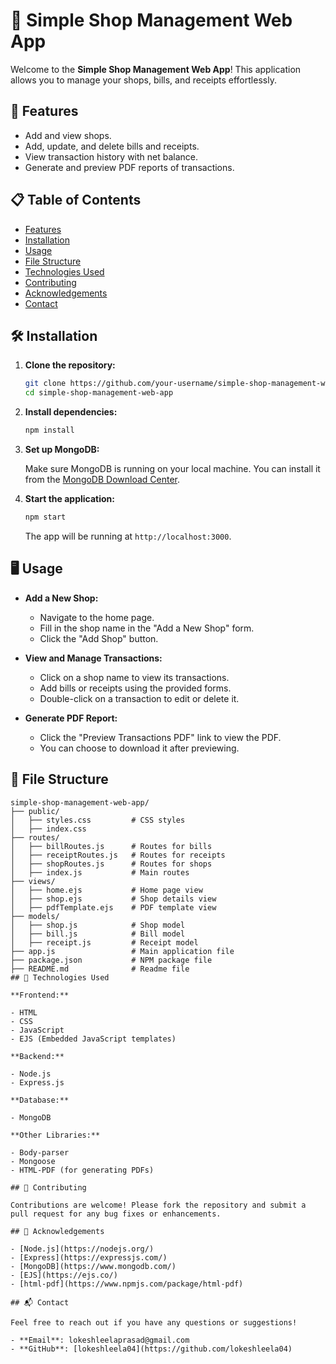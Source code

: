 # 🏪 Simple Shop Management Web App

Welcome to the **Simple Shop Management Web App**! This application allows you to manage your shops, bills, and receipts effortlessly.

## 🚀 Features

- Add and view shops.
- Add, update, and delete bills and receipts.
- View transaction history with net balance.
- Generate and preview PDF reports of transactions.

## 📋 Table of Contents

- [Features](#-features)
- [Installation](#-installation)
- [Usage](#-usage)
- [File Structure](#-file-structure)
- [Technologies Used](#-technologies-used)
- [Contributing](#-contributing)
- [Acknowledgements](#-acknowledgements)
- [Contact](#-contact)

## 🛠 Installation

1. **Clone the repository:**

    ```bash
    git clone https://github.com/your-username/simple-shop-management-web-app.git
    cd simple-shop-management-web-app
    ```

2. **Install dependencies:**

    ```bash
    npm install
    ```

3. **Set up MongoDB:**

    Make sure MongoDB is running on your local machine. You can install it from the [MongoDB Download Center](https://www.mongodb.com/try/download/community).

4. **Start the application:**

    ```bash
    npm start
    ```

    The app will be running at `http://localhost:3000`.

## 🖥 Usage

- **Add a New Shop:**
  - Navigate to the home page.
  - Fill in the shop name in the "Add a New Shop" form.
  - Click the "Add Shop" button.

- **View and Manage Transactions:**
  - Click on a shop name to view its transactions.
  - Add bills or receipts using the provided forms.
  - Double-click on a transaction to edit or delete it.

- **Generate PDF Report:**
  - Click the "Preview Transactions PDF" link to view the PDF.
  - You can choose to download it after previewing.

## 📂 File Structure

```plaintext
simple-shop-management-web-app/
├── public/
│   ├── styles.css         # CSS styles
│   ├── index.css   
├── routes/
│   ├── billRoutes.js      # Routes for bills
│   ├── receiptRoutes.js   # Routes for receipts
│   ├── shopRoutes.js      # Routes for shops
│   ├── index.js           # Main routes
├── views/
│   ├── home.ejs           # Home page view
│   ├── shop.ejs           # Shop details view
│   ├── pdfTemplate.ejs    # PDF template view
├── models/
│   ├── shop.js            # Shop model
│   ├── bill.js            # Bill model
│   ├── receipt.js         # Receipt model
├── app.js                 # Main application file
├── package.json           # NPM package file
├── README.md              # Readme file
## 🧰 Technologies Used

**Frontend:**

- HTML
- CSS
- JavaScript
- EJS (Embedded JavaScript templates)

**Backend:**

- Node.js
- Express.js

**Database:**

- MongoDB

**Other Libraries:**

- Body-parser
- Mongoose
- HTML-PDF (for generating PDFs)

## 🤝 Contributing

Contributions are welcome! Please fork the repository and submit a pull request for any bug fixes or enhancements.

## 🙏 Acknowledgements

- [Node.js](https://nodejs.org/)
- [Express](https://expressjs.com/)
- [MongoDB](https://www.mongodb.com/)
- [EJS](https://ejs.co/)
- [html-pdf](https://www.npmjs.com/package/html-pdf)

## 📬 Contact

Feel free to reach out if you have any questions or suggestions!

- **Email**: lokeshleelaprasad@gmail.com
- **GitHub**: [lokeshleela04](https://github.com/lokeshleela04)
